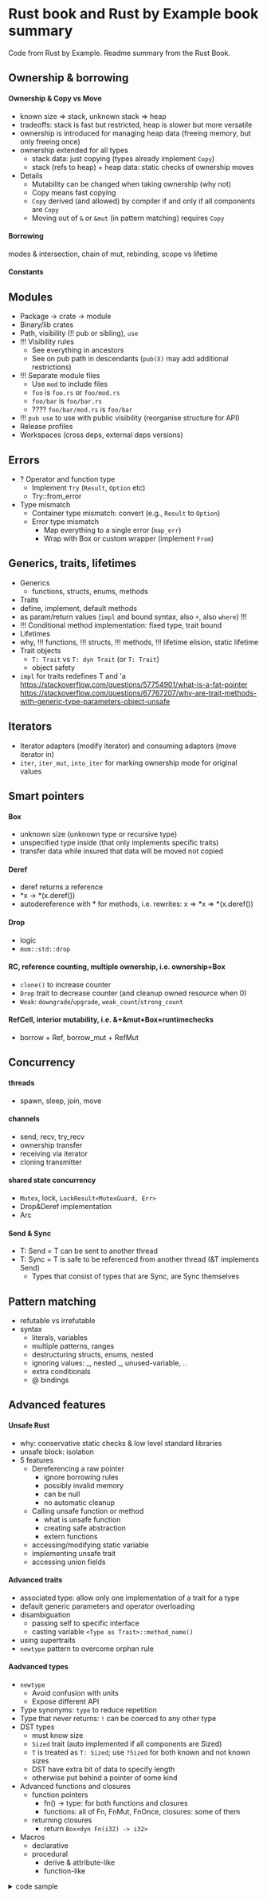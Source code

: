 # Rust book and Rust by Example book summary
Code from Rust by Example. Readme summary from the Rust Book.

## Ownership & borrowing
#### Ownership & Copy vs Move
* known size => stack, unknown stack => heap
* tradeoffs: stack is fast but restricted, heap is slower but more versatile
* ownership is introduced for managing heap data (freeing memory, but only freeing once)
* ownership extended for all types
  * stack data: just copying (types already implement `Copy`)
  * stack (refs to heap) + heap data: static checks of ownership moves
* Details
  * Mutability can be changed when taking ownership (why not)
  * Copy means fast copying
  * `Copy` derived (and allowed) by compiler if and only if all components are `Copy`
  * Moving out of `&` or `&mut` (in pattern matching) requires `Copy`


#### Borrowing
modes & intersection, chain of mut, rebinding, scope vs lifetime

#### Constants



## Modules
* Package -> crate -> module
* Binary/lib crates
* Path, visibility (!! pub or sibling), `use`
* !!! Visibility rules
  * See everything in ancestors
  * See on pub path in descendants (`pub(X)` may add additional restrictions)
* !!! Separate module files
  * Use `mod` to include files
  * `foo` is `foo.rs` or `foo/mod.rs`
  * `foo/bar` is `foo/bar.rs`
  * ???? `foo/bar/mod.rs` is `foo/bar`
* !!! `pub use` to use with public visibility (reorganise structure for API)
* Release profiles
* Workspaces (cross deps, external deps versions)



## Errors
* ? Operator and function type
  * Implement `Try` (`Result`, `Option` etc)
  * Try::from_error
* Type mismatch
  * Container type mismatch: convert (e.g., `Result` to `Option`)
  * Error type mismatch
	* Map everything to a single error (`map_err`)
	* Wrap with Box or custom wrapper (implement `From`)



## Generics, traits, lifetimes
* Generics
  * functions, structs, enums, methods
* Traits
 * define, implement, default methods
 * as param/return values (`impl` and bound syntax, also `+`, also `where`) !!!
 * !!! Conditional method implementation: fixed type, trait bound
* Lifetimes
 * why, !!! functions, !!! structs, !!! methods, !!! lifetime elision, static lifetime
* Trait objects
  * `T: Trait` vs `T: dyn Trait` (or `T: Trait`)
  * object safety
* `impl` for traits redefines T and 'a
https://stackoverflow.com/questions/57754901/what-is-a-fat-pointer
https://stackoverflow.com/questions/67767207/why-are-trait-methods-with-generic-type-parameters-object-unsafe



## Iterators
* Iterator adapters (modify iterator) and consuming adaptors (move iterator in)
* `iter`, `iter_mut`, `into_iter` for marking ownership mode for original values



## Smart pointers
#### Box
* unknown size (unknown type or recursive type)
* unspecified type inside (that only implements specific traits)
* transfer data while insured that data will be moved not copied
#### Deref
* deref returns a reference
* *x -> *(x.deref())
* autodereference with * for methods, i.e. rewrites: x => *x => *(x.deref())
#### Drop
* logic
* `mom::std::drop`
#### RC, reference counting, multiple ownership, i.e. ownership+Box
* `clone()` to increase counter
* `Drop` trait to decrease counter (and cleanup owned resource when 0)
* `Weak`: `downgrade`/`upgrade`, `weak_count`/`strong_count`
#### RefCell, interior mutability, i.e. &+&mut+Box+runtimechecks
* borrow + Ref, borrow_mut + RefMut



## Concurrency
#### threads
* spawn, sleep, join, move
#### channels
* send, recv, try_recv
* ownership transfer
* receiving via iterator
* cloning transmitter
#### shared state concurrency 
* `Mutex`, lock, `LockResult<MutexGuard, Err>`
* Drop&Deref implementation
* Arc
#### Send & Sync
* T: Send = T can be sent to another thread
* T: Sync = T is safe to be referenced from another thread (&T implements Send)
  * Types that consist of types that are Sync, are Sync themselves



## Pattern matching
* refutable vs irrefutable
* syntax
  * literals, variables
  * multiple patterns, ranges
  * destructuring structs, enums, nested
  * ignoring values: _, nested _,  unused-variable, ..
  * extra conditionals
  * @ bindings



## Advanced features

#### Unsafe Rust
* why: conservative static checks & low level standard libraries
* unsafe block: isolation
* 5 features
  * Dereferencing a raw pointer
	* ignore borrowing rules
	* possibly invalid memory
	* can be null
	* no automatic cleanup
  * Calling unsafe function or method
	* what is unsafe function
	* creating safe abstraction
	* extern functions
  * accessing/modifying static variable
  * implementing unsafe trait
  * accessing union fields

#### Advanced traits
* associated type: allow only one implementation of a trait for a type
* default generic parameters and operator overloading
* disambiguation
  * passing self to specific interface
  * casting variable `<Type as Trait>::method_name()`
* using supertraits
* `newtype` pattern to overcome orphan rule

#### Aadvanced types
* `newtype`
  * Avoid confusion with units
  * Expose different API
* Type synonyms: `type` to reduce repetition
* Type that never returns: `!` can be coerced to any other type
* DST types
  * must know size
  * `Sized` trait (auto implemented if all components are Sized)
  * `T` is treated as `T: Sized`; use `?Sized` for both known and not known sizes
  * DST have extra bit of data to specify length
  * otherwise put behind a pointer of some kind
* Advanced functions and closures
  * function pointers
	* fn() -> type: for both functions and closures
	* functions: all of Fn, FnMut, FnOnce, closures: some of them
  * returning closures
	* return `Box<dyn Fn(i32) -> i32>`
* Macros
  * declarative
  * procedural
	* derive & attribute-like
	* function-like

<details>
<summary>code sample</summary>

```rust
struct GenVal<T>(T);
impl<T> GenVal<T> {
	fn value(&self) -> &T {
		&self.0
	}
}
```
</details>
